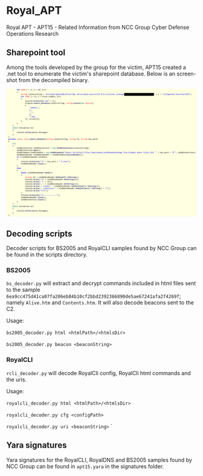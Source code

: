 # Royal_APT
Royal APT - APT15 - Related Information from NCC Group Cyber Defense Operations Research

## Sharepoint tool

Among the tools developed by the group for the victim, APT15 created a .net tool to enumerate the victim's sharepoint database. Below is an screen-shot from the decompiled binary.

![spweb](images\spwebmember.png)

## Decoding scripts
Decoder scripts for BS2005 and RoyalCLI samples found by NCC Group can be found in the scripts directory. 

### BS2005
  `bs_decoder.py` will extract and decrypt commands included in html files sent to the sample `6ea9cc475d41ca07fa206eb84b10cf2bbd2392366890de5ae67241afa2f4269f`; namely `Alive.htm` and `Contents.htm`. It will also decode beacons sent to the C2.

Usage:

`bs2005_decoder.py html <htmlPath>/<htmlsDir>`

`bs2005_decoder.py beacon <beaconString>`

### RoyalCLI
`rcli_decoder.py` will decode RoyalCli config, RoyalCli html commands and the uris. 


Usage:

`royalcli_decoder.py html <htmlPath>/<htmlsDir>`

`royalcli_decoder.py cfg <configPath>`

`royalcli_decoder.py uri <beaconString>`
`

## Yara signatures
Yara signatures for the RoyalCLI, RoyalDNS and BS2005 samples found by NCC Group can be found in `apt15.yara` in the signatures folder.
